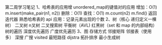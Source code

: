 第二周学习笔记
1、哈希表的应用增 unordered_map的键值对的应用
	增加：O(1)  m.insert(make_pair(n1, n2))
	删除：O(1) 
	查找：O(1)  m.count(n2)  m.find() 返回迭代器
	熟悉哈希表的 api 
	应用：记录元素出现的个数
2、树（核心 递归定义一棵树）	
	二叉树
	n叉树
	二叉搜索树
	平衡树（AVL)
	红黑树（set  和 map 的内部结构）
	树的遍历
	深度优先遍历
	广度优先遍历
3、图
	存储方式 邻接矩阵 邻接表（使用多）
	深搜 广搜 visited
	最短路径 dijstra 
	拓扑排序
	最小生成树
	
	
